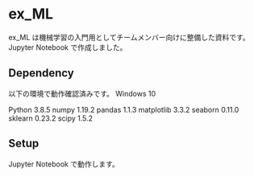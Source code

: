 # ex_ML
ex_ML は機械学習の入門用としてチームメンバー向けに整備した資料です。
Jupyter Notebook で作成しました。

## Dependency
以下の環境で動作確認済みです。
Windows 10

Python 3.8.5
numpy 1.19.2
pandas 1.1.3
matplotlib 3.3.2
seaborn 0.11.0
sklearn 0.23.2
scipy 1.5.2

## Setup
Jupyter Notebook で動作します。
